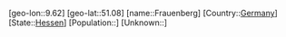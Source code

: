 ﻿---
location: [51.08,9.62]
type: City
tags:
- geo/City


SpocWebEntityId: 30235
isDeleted: false
confidential: public

---
[geo-lon::9.62]
[geo-lat::51.08]
[name::Frauenberg]
[Country::[Germany](geo/Continent/Europe/Germany.md)]
[State::[Hessen](geo/Continent/Europe/Germany/Hessen.md)]
[Population::]
[Unknown::]

